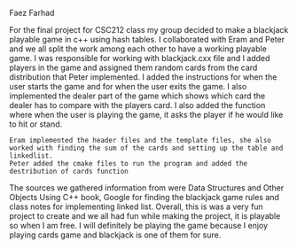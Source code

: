 Faez Farhad

 For the final project for CSC212 class my group decided to make a blackjack playable game in c++ using hash tables. I collaborated with Eram and Peter and we all split the work among each other to have a working playable game. I was responsible for working with blackjack.cxx file and I added players in the game and assigned them random cards from the card distribution that Peter implemented. I added the instructions for when the user starts the game and for when the user exits the game. I also implemented the dealer part of the game which shows which card the dealer has to compare with the players card. I also added the function where when the user is playing the game, it asks the player if he would like to hit or stand.  
 
    Eram implemented the header files and the template files, she also worked with finding the sum of the cards and setting up the table and linkedlist. 
    Peter added the cmake files to run the program and added the destribution of cards function 
  
  The sources we gathered information from were Data Structures and Other Objects Using C++ book, Google for finding the blackjack game rules and class notes for implementing linked list. Overall, this is was a very fun project to create and we all had fun while making the project, it is playable so when I am free. I will definitely be playing the game because I enjoy playing cards game and blackjack is one of them for sure. 
